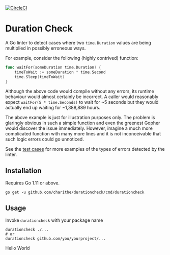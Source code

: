 [![CircleCI](https://circleci.com/gh/charithe/durationcheck.svg?style=svg)](https://circleci.com/gh/charithe/durationcheck)



Duration Check
===============

A Go linter to detect cases where two `time.Duration` values are being multiplied in possibly erroneous ways.

For example, consider the following (highly contrived) function:

```go
func waitFor(someDuration time.Duration) {
    timeToWait := someDuration * time.Second
    time.Sleep(timeToWait)
}
```

Although the above code would compile without any errors, its runtime behaviour would almost certainly be incorrect. 
A caller would reasonably expect `waitFor(5 * time.Seconds)` to wait for ~5 seconds but they would actually end up 
waiting for ~1,388,889 hours.

The above example is just for illustration purposes only. The problem is glaringly obvious in such a simple function 
and even the greenest Gopher would discover the issue immediately. However, imagine a much more complicated function 
with many more lines and it is not inconceivable that such logic errors could go unnoticed. 

See the [test cases](testdata/src/a/a.go) for more examples of the types of errors detected by the linter.


Installation
-------------

Requires Go 1.11 or above.

```
go get -u github.com/charithe/durationcheck/cmd/durationcheck
```

Usage
-----

Invoke `durationcheck` with your package name

```
durationcheck ./...
# or
durationcheck github.com/you/yourproject/...
```
Hello World
